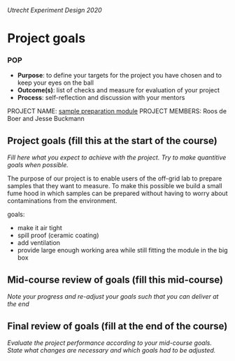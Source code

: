 *Utrecht Experiment Design 2020*

# Project goals

### POP

+ **Purpose**: to define your targets for the project you have chosen and to keep your eyes on the ball 
+ **Outcome(s)**: list of checks and measure for evaluation of your project
+ **Process**: self-reflection and discussion with your mentors

PROJECT NAME: [sample preparation module](https://git.science.uu.nl/ued2020/experiment-design-2020/-/tree/master/projects/Sample_preparation_module)
PROJECT MEMBERS: Roos de Boer and Jesse Buckmann

## Project goals (fill this at the start of the course)
*Fill here what you expect to achieve with the project. Try to make quantitive goals when possible.*

The purpose of our project is to enable users of the off-grid lab to prepare samples that they want to measure. 
To make this possible we build a small fume hood in which samples can be prepared without having to worry about contaminations from the environment. 

goals:
- make it air tight
- spill proof (ceramic coating)
- add ventilation
- provide large enough working area while still fitting the module in the big box


## Mid-course review of goals (fill this mid-course)
*Note your progress and re-adjust your goals such that you can deliver at the end*


## Final review of goals (fill at the end of the course)
*Evaluate the project performance according to your mid-course goals. State what changes are necessary and which goals had to be adjusted.* 
